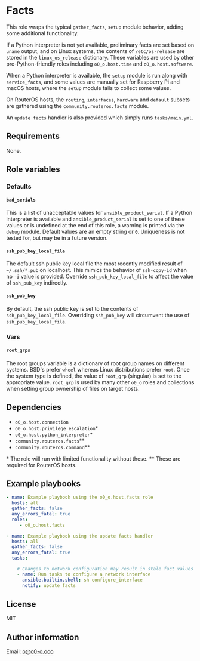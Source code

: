 # Facts

This role wraps the typical `gather_facts`, `setup` module behavior, adding some additional functionality.

If a Python interpreter is not yet available, preliminary facts are set based on `uname` output, and on Linux systems, the contents of `/etc/os-release` are stored in the `linux_os_release` dictionary. These variables are used by other pre-Python-friendly roles including `o0_o.host.time` and `o0_o.host.software`.

When a Python interpreter is available, the `setup` module is run along with `service_facts`, and some values are manually set for Raspberry Pi and macOS hosts, where the `setup` module fails to collect some values.

On RouterOS hosts, the `routing`, `interfaces`, `hardware` and `default` subsets are gathered using the `community.routeros.facts` module.

An `update facts` handler is also provided which simply runs `tasks/main.yml`.

## Requirements

None.

## Role variables

### Defaults

#### `bad_serials`

This is a list of unacceptable values for `ansible_product_serial`. If a Python interpreter is available and `ansible_product_serial` is set to one of these values or is undefined at the end of this role, a warning is printed via the `debug` module. Default values are an empty string or `0`. Uniqueness is not tested for, but may be in a future version.

#### `ssh_pub_key_local_file`

The default ssh public key local file the most recently modified result of `~/.ssh/*.pub` on localhost. This mimics the behavior of `ssh-copy-id` when no `-i` value is provided. Override `ssh_pub_key_local_file` to affect the value of `ssh_pub_key` indirectly.

#### `ssh_pub_key`

By default, the ssh public key is set to the contents of `ssh_pub_key_local_file`. Overriding `ssh_pub_key` will circumvent the use of `ssh_pub_key_local_file`.

### Vars

#### `root_grps`

The root groups variable is a dictionary of root group names on different systems. BSD's prefer `wheel` whereas Linux distributions prefer `root`. Once the system type is defined, the value of `root_grp` (singular) is set to the appropriate value. `root_grp` is used by many other `o0_o` roles and collections when setting group ownership of files on target hosts.

## Dependencies

- `o0_o.host.connection`
- `o0_o.host.privilege_escalation`*
- `o0_o.host.python_interpreter`*
- `community.routeros.facts`**
- `community.routeros.command`**

\* The role will run with limited functionality without these.
\** These are required for RouterOS hosts.

## Example playbooks

```yaml
- name: Example playbook using the o0_o.host.facts role
  hosts: all
  gather_facts: false
  any_errors_fatal: true
  roles:
     - o0_o.host.facts
```

```yaml
- name: Example playbook using the update facts handler
  hosts: all
  gather_facts: false
  any_errors_fatal: true
  tasks:

    # Changes to network configuration may result in stale fact values
    - name: Run tasks to configure a network interface
      ansible.builtin.shell: sh configure_interface
      notify: update facts
```

## License

MIT

## Author information

Email: o@o0-o.ooo
